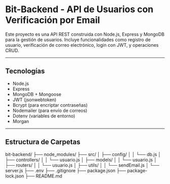 # Bit-Backend - API de Usuarios con Verificación por Email

Este proyecto es una API REST construida con Node.js, Express y MongoDB para la gestión de usuarios. Incluye funcionalidades como registro de usuario, verificación de correo electrónico, login con JWT, y operaciones CRUD.

---

## Tecnologías

- Node.js
- Express
- MongoDB + Mongoose
- JWT (jsonwebtoken)
- Bcrypt (para encriptar contraseñas)
- Nodemailer (para envío de correos)
- Dotenv (variables de entorno)
- Morgan

---

##  Estructura de Carpetas

bit-backend/
├── node_modules/
├── src/
│   ├── config/
│   │   └── db.js
│   ├── controllers/
│   │   └── usuario.js
│   ├── models/
│   │   └── usuario.js
│   ├── routers/
│   │   └── usuario.js
│   ├── utils/
│   │   └── sendEmail.js
│   └── server.js
├── .env
├── .gitignore
├── package.json
├── package-lock.json
├── README.md







